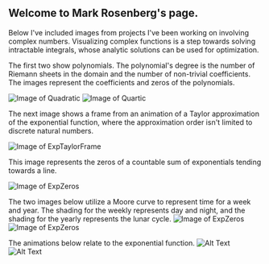 ## Welcome to Mark Rosenberg's page.

Below I've included images from projects I've been working on involving complex numbers. Visualizing complex functions is a step towards solving intractable integrals, whose analytic solutions can be used for optimization. 

The first two show polynomials. The polynomial's degree is the number of Riemann sheets in the domain and the number of non-trivial coefficients. The images represent the coefficients and zeros of the polynomials.

![Image of Quadratic](https://tauself.github.io/Quadratic.png)
![Image of Quartic](https://tauself.github.io/Quartic.png)

The next image shows a frame from an animation of a Taylor approximation of the exponential function, where the approximation order isn't limited to discrete natural numbers. 

![Image of ExpTaylorFrame](https://tauself.github.io/ExpTaylorFrame.png)

This image represents the zeros of a countable sum of exponentials tending towards a line. 

![Image of ExpZeros](https://tauself.github.io/ExpZeros.png)

The two images below utilize a Moore curve to represent time for a week and year. The shading for the weekly represents day and night, and the shading for the yearly represents the lunar cycle.
![Image of ExpZeros](https://tauself.github.io/Weekly.png)
![Image of ExpZeros](https://tauself.github.io/Yearly.png)


The animations below relate to the exponential function.
![Alt Text](https://tauself.github.io/ezgif-5-a17819ac3b.gif)
![Alt Text](https://tauself.github.io/ezgif-5-c935454d75.gif)

